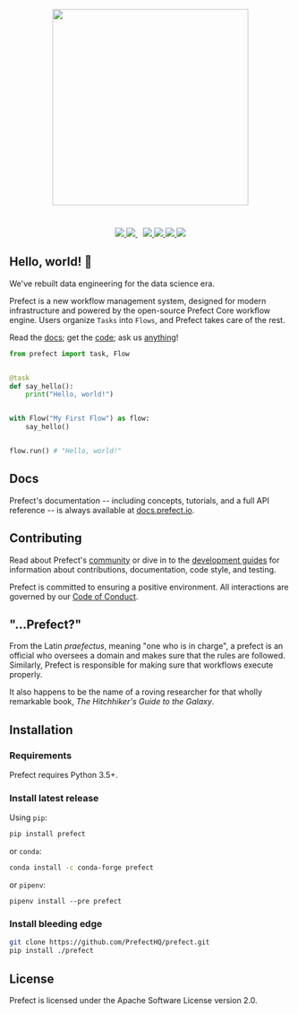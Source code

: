 <p align="center" style="margin-bottom:40px;">
<img src="https://uploads-ssl.webflow.com/5ba446b0e783e26d5a2f2382/5c942c9ca934ec5c88588297_primary-color-vertical.svg"  height=350 style="max-height: 350px;">
</p>

<p align="center">
<a href=https://circleci.com/gh/PrefectHQ/prefect/tree/master>
    <img src="https://circleci.com/gh/PrefectHQ/prefect/tree/master.svg?style=shield&circle-token=28689a55edc3c373486aaa5f11a1af3e5fc53344">
</a>

<a href="https://codecov.io/gh/PrefectHQ/prefect">
  <img src="https://codecov.io/gh/PrefectHQ/prefect/branch/master/graph/badge.svg" />
</a>

<a href=https://github.com/ambv/black style="margin-left: 10px">
    <img src="https://img.shields.io/badge/code%20style-black-000000.svg">
</a>

<a href="https://gitter.im/prefectio/prefect?utm_source=badge&utm_medium=badge&utm_campaign=pr-badge&utm_content=badge">
    <img src="https://badges.gitter.im/prefectio/prefect.svg">
</a>

<a href="https://pypi.org/project/prefect/">
    <img src="https://img.shields.io/pypi/dm/prefect.svg?color=%2327B1FF&label=installs&logoColor=%234D606E">
</a>

<a href="https://hub.docker.com/r/prefecthq/prefect">
    <img src="https://img.shields.io/docker/pulls/prefecthq/prefect.svg?color=%2327B1FF&logoColor=%234D606E">
</a>
</p>

## Hello, world! 👋

We've rebuilt data engineering for the data science era.

Prefect is a new workflow management system, designed for modern infrastructure and powered by the open-source Prefect Core workflow engine. Users organize `Tasks` into `Flows`, and Prefect takes care of the rest.

Read the [docs](https://docs.prefect.io); get the [code](#installation); ask us [anything](mailto:help@prefect.io)!

```python
from prefect import task, Flow


@task
def say_hello():
    print("Hello, world!")


with Flow("My First Flow") as flow:
    say_hello()


flow.run() # "Hello, world!"
```

## Docs

Prefect's documentation -- including concepts, tutorials, and a full API reference -- is always available at [docs.prefect.io](https://docs.prefect.io).

## Contributing

Read about Prefect's [community](https://docs.prefect.io/guide/welcome/community.html) or dive in to the [development guides](https://docs.prefect.io/guide/development/overview.html) for information about contributions, documentation, code style, and testing.

Prefect is committed to ensuring a positive environment. All interactions are governed by our [Code of Conduct](https://docs.prefect.io/guide/welcome/code_of_conduct.html).

## "...Prefect?"

From the Latin _praefectus_, meaning "one who is in charge", a prefect is an official who oversees a domain and makes sure that the rules are followed. Similarly, Prefect is responsible for making sure that workflows execute properly.

It also happens to be the name of a roving researcher for that wholly remarkable book, _The Hitchhiker's Guide to the Galaxy_.

## Installation

### Requirements

Prefect requires Python 3.5+.

### Install latest release

Using `pip`:

```bash
pip install prefect
```

or `conda`:

```bash
conda install -c conda-forge prefect
```

or `pipenv`:
```
pipenv install --pre prefect
```

### Install bleeding edge

```bash
git clone https://github.com/PrefectHQ/prefect.git
pip install ./prefect
```

## License

Prefect is licensed under the Apache Software License version 2.0.
